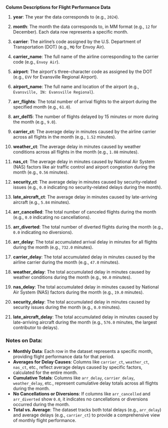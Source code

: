 **Column Descriptions for Flight Performance Data**

1. **year**: The year the data corresponds to (e.g., `2024`).

2. **month**: The month the data corresponds to, in MM format (e.g., `12` for December). Each data row represents a specific month.

3. **carrier**: The airline’s code assigned by the U.S. Department of Transportation (DOT) (e.g., `MQ` for Envoy Air).

4. **carrier_name**: The full name of the airline corresponding to the carrier code (e.g., `Envoy Air`).

5. **airport**: The airport's three-character code as assigned by the DOT (e.g., `EVV` for Evansville Regional Airport).

6. **airport_name**: The full name and location of the airport (e.g., `Evansville, IN: Evansville Regional`).

7. **arr_flights**: The total number of arrival flights to the airport during the specified month (e.g., `61.0`).

8. **arr_del15**: The number of flights delayed by 15 minutes or more during the month (e.g., `9.0`).

9. **carrier_ct**: The average delay in minutes caused by the airline carrier across all flights in the month (e.g., `1.52` minutes).

10. **weather_ct**: The average delay in minutes caused by weather conditions across all flights in the month (e.g., `1.08` minutes).

11. **nas_ct**: The average delay in minutes caused by National Air System (NAS) factors like air traffic control and airport congestion during the month (e.g., `0.56` minutes).

12. **security_ct**: The average delay in minutes caused by security-related issues (e.g., `0.0` indicating no security-related delays during the month).

13. **late_aircraft_ct**: The average delay in minutes caused by late-arriving aircraft (e.g., `5.84` minutes).

14. **arr_cancelled**: The total number of canceled flights during the month (e.g., `0.0` indicating no cancellations).

15. **arr_diverted**: The total number of diverted flights during the month (e.g., `0.0` indicating no diversions).

16. **arr_delay**: The total accumulated arrival delay in minutes for all flights during the month (e.g., `732.0` minutes).

17. **carrier_delay**: The total accumulated delay in minutes caused by the airline carrier during the month (e.g., `47.0` minutes).

18. **weather_delay**: The total accumulated delay in minutes caused by weather conditions during the month (e.g., `90.0` minutes).

19. **nas_delay**: The total accumulated delay in minutes caused by National Air System (NAS) factors during the month (e.g., `19.0` minutes).

20. **security_delay**: The total accumulated delay in minutes caused by security issues during the month (e.g., `0.0` minutes).

21. **late_aircraft_delay**: The total accumulated delay in minutes caused by late-arriving aircraft during the month (e.g., `576.0` minutes, the largest contributor to delays).

### Notes on Data:
- **Monthly Data**: Each row in the dataset represents a specific month, providing flight performance data for that period.
- **Averages for Delay Causes**: Columns like `carrier_ct`, `weather_ct`, `nas_ct`, etc., reflect average delays caused by specific factors, calculated for the entire month.
- **Cumulative Totals**: Columns like `arr_delay`, `carrier_delay`, `weather_delay`, etc., represent cumulative delay totals across all flights during the month.
- **No Cancellations or Diversions**: If columns like `arr_cancelled` and `arr_diverted` show `0.0`, it indicates no cancellations or diversions occurred during the month.
- **Total vs. Average**: The dataset tracks both total delays (e.g., `arr_delay`) and average delays (e.g., `carrier_ct`) to provide a comprehensive view of monthly flight performance.